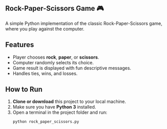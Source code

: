 ## Rock-Paper-Scissors Game 🎮

A simple Python implementation of the classic Rock-Paper-Scissors game, where you play against the computer.

## Features
- Player chooses **rock**, **paper**, or **scissors**.
- Computer randomly selects its choice.
- Game result is displayed with fun descriptive messages.
- Handles ties, wins, and losses.

## How to Run

1. **Clone or download** this project to your local machine.
2. Make sure you have **Python 3** installed.
3. Open a terminal in the project folder and run:
   ```bash
   python rock_paper_scissors.py

